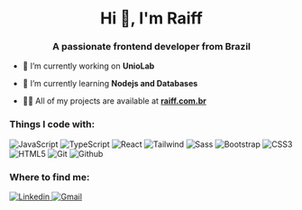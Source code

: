 <h1 align="center">Hi 👋, I'm Raiff</h1>
<h3 align="center">A passionate frontend developer from Brazil</h3>

- 🔭 I’m currently working on **UnioLab**

- 🌱 I’m currently learning **Nodejs and Databases**

- 👨‍💻 All of my projects are available at <a href="https://www.raiff.com.br" target="_blank"><b>raiff.com.br</b></a>


<h3 align="left">Things I code with:</h3>
<p align="left">
  <img alt="JavaScript" src="https://img.shields.io/badge/JavaScript-F7DF1E?style=flat-square&logo=javascript&logoColor=black" />
  <img alt="TypeScript" src="https://img.shields.io/badge/TypeScript-007ACC?style=flat-square&logo=typescript&logoColor=white" />
  <img alt="React" src="https://img.shields.io/badge/-React-45b8d8?style=flat-square&logo=react&logoColor=white" />
  <img alt="Tailwind" src="https://img.shields.io/badge/Tailwind_CSS-38B2AC?style=flat-square&logo=tailwind-css&logoColor=white" />
  <img alt="Sass" src="https://img.shields.io/badge/Sass-CC6699?style=flat-square&logo=sass&logoColor=white" />
  <img alt="Bootstrap" src="https://img.shields.io/badge/Bootstrap-563D7C?style=flat-square&logo=bootstrap&logoColor=white" />
  <img alt="CSS3" src="https://img.shields.io/badge/CSS3-1572B6?style=flat-square&logo=css3&logoColor=white" />
  <img alt="HTML5" src="https://img.shields.io/badge/HTML5-E34F26?style=flat-square&logo=html5&logoColor=white" />
  <img alt="Git" src="https://img.shields.io/badge/GIT-E44C30?style=flat-square&logo=git&logoColor=white" />
  <img alt="Github" src="https://img.shields.io/badge/GitHub-100000?style=flat-square&logo=github&logoColor=white" />
</p>

<h3 align="left">Where to find me:</h3>
<p align="left">
  <a href="<a href="https://linkedin.com/in/raifflucena" target="_blank">
    <img alt="Linkedin" src="https://img.shields.io/badge/LinkedIn-0077B5?style=flat-square&logo=linkedin&logoColor=white" />
  </a>
  <a href="mailto:raiffb@gmail.com">
    <img alt="Gmail" src="https://img.shields.io/badge/Gmail-D14836?style=flat-square&logo=gmail&logoColor=white" />
  </a>
</p>
